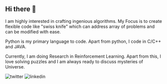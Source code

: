 ## Hi there 👋

I am highly interested in crafting ingenious algorithms. My Focus is to create flexible code like "swiss knife" which can address array of problems and can be modified with ease.

Python is my primary language to code. Apart from python, I code in C/C++ and JAVA.

Currently, I am doing Research in Reinforcement Learning. Apart from this, I love solving puzzles and I am always ready to discuss mysteries of Universe.

![![twitter](https://github.com/MilanVZinzuvadiya/MilanVZinzuvadiya/blob/master/twitter.ico)](https://twitter.com/MilanZinzuvadiy)  ![![linkedin](https://github.com/MilanVZinzuvadiya/MilanVZinzuvadiya/blob/master/linkdin.png)](https://www.linkedin.com/in/milanzinzuvadiya/)
<!--
**MilanVZinzuvadiya/MilanVZinzuvadiya** is a ✨ _special_ ✨ repository because its `README.md` (this file) appears on your GitHub profile.

Here are some ideas to get you started:

- 🔭 I’m currently working on ...
- 🌱 I’m currently learning ...
- 👯 I’m looking to collaborate on ...
- 🤔 I’m looking for help with ...
- 💬 Ask me about ...
- 📫 How to reach me: ...
- 😄 Pronouns: ...
- ⚡ Fun fact: ...
-->
